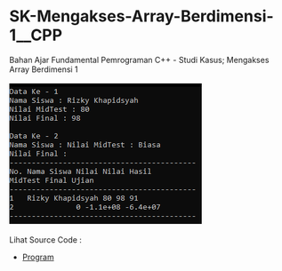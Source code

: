# SK-Mengakses-Array-Berdimensi-1__CPP
Bahan Ajar Fundamental Pemrograman C++ - Studi Kasus; Mengakses Array Berdimensi 1<br><br>
<img src="https://github.com/RizkyKhapidsyah/SK-Mengakses-Array-Berdimensi-1__CPP/blob/master/SK-Mengakses-Array-Berdimensi-1__CPP/Result/001.PNG"><br><br>
Lihat Source Code : <br>
- <a href="https://github.com/RizkyKhapidsyah/SK-Mengakses-Array-Berdimensi-1__CPP/blob/master/SK-Mengakses-Array-Berdimensi-1__CPP/Source.cpp">Program</a>
